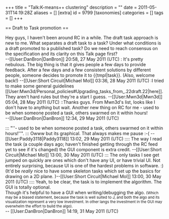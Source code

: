 +++
title = "Talk:K-means++ clustering"
description = ""
date = 2011-05-31T14:19:28Z
aliases = []
[extra]
id = 9799
[taxonomies]
categories = []
tags = []
+++

== Draft to Task promotion ==

Hey guys, I haven't been around RC in a while.  The draft task approach is new to me.  What separates a draft task to a task? Under what conditions is a draft promoted to a published task?  Do we need to reach consensus on the specification and its clarity on this Talk page first?<BR>--[[User:DanBron|DanBron]] 20:58, 27 May 2011 (UTC)
: It's pretty nebulous. The big thing is that it gives people a few days to provide feedback. After a few days  and a few consistent solutions by different people, someone decides to promote it to {{tmpl|task}}. (Also, welcome back!) --[[User:Short Circuit|Michael Mol]] 03:36, 28 May 2011 (UTC)
:I tried to make some general guidelines [[User:Mwn3d/Personal_policies#Upgrading_tasks_from_.22draft.22|here]]. They aren't hard rules but they're a start I guess. --[[User:Mwn3d|Mwn3d]] 05:04, 28 May 2011 (UTC)
::Thanks guys.  From Mwn3d's list, looks like I don't have to anything but wait. Another new thing on RC for me - used to be when someone posted a task, others swarmed on it within hours! <BR>--[[User:DanBron|DanBron]] 12:34, 29 May 2011 (UTC)

::: "''- used to be when someone posted a task, others swarmed on it within hours!''".
::: Owww but its graphical. That always makes me pause :-(
 --[[User:Paddy3118|Paddy3118]] 13:02, 29 May 2011 (UTC)
:::: The way I read the task (a couple days ago; haven't finished getting through the RC feed yet to see if it's changed) the GUI component is extra credit. --[[User:Short Circuit|Michael Mol]] 13:00, 30 May 2011 (UTC)
::: The only tasks I see get jumped on quickly are ones which don't have any UI, or have trivial UI. Not entirely surprising, because UI is one of the hardest problems in software. :) (It'd be *really* nice to have some skeleton tasks which set up the basics for drawing on a 2D plane. )--[[User:Short Circuit|Michael Mol]] 13:00, 30 May 2011 (UTC)
:::: Yeah, to be clear, the task is to implement the algorithm.  The GUI is totally optional.<BR> Though it's helpful to have a GUI when writing/debugging the algo.  <small>(Which may be a biased statement, because the task is well suited to J, and both the algo and its visualization represent a very low investment. In other langs the investment in the GUI may overwhelm the effort to build the algo). </small> <BR>-- [[User:DanBron|DanBron]] 14:19, 31 May 2011 (UTC)
